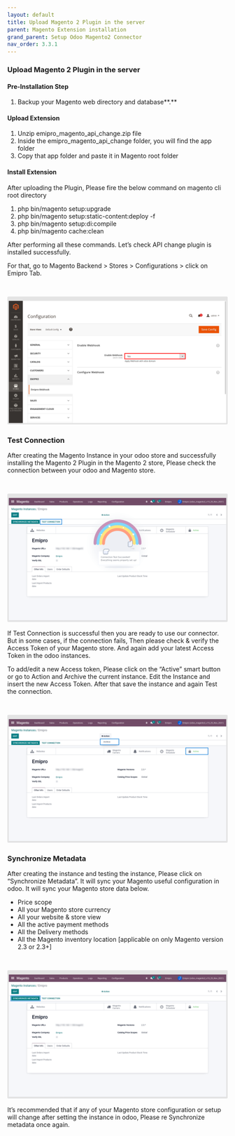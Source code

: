 ```yaml
---
layout: default
title: Upload Magento 2 Plugin in the server
parent: Magento Extension installation
grand_parent: Setup Odoo Magento2 Connector
nav_order: 3.3.1
---
```


### Upload Magento 2 Plugin in the server



#### **Pre-Installation Step**


1. Backup your Magento web directory and database**.**


#### **Upload Extension**


1. Unzip emipro\_magento\_api\_change.zip file
2. Inside the emipro\_magento\_api\_change folder, you will find the app folder
3. Copy that app folder and paste it in Magento root folder


#### **Install Extension**


After uploading the Plugin, Please fire the below command on magento cli root directory


1. php bin/magento setup:upgrade
2. php bin/magento setup:static-content:deploy -f
3. php bin/magento setup:di:compile
4. php bin/magento cache:clean


After performing all these commands. Let’s check API change plugin is installed successfully.  

  

For that, go to Magento Backend > Stores > Configurations > click on Emipro Tab.


 


![](./images/3-3-1-1.png)


### **Test Connection**


After creating the Magento Instance in your odoo store and successfully installing the Magento 2 Plugin in the Magento 2 store, Please check the connection between your odoo and Magento store.


 


![](./images/3-3-1-2.png)


If Test Connection is successful then you are ready to use our connector. But in some cases, if the connection fails, Then please check & verify the Access Token of your Magento store. And again add your latest Access Token in the odoo instances.


To add/edit a new Access token, Please click on the “Active” smart button or go to Action and Archive the current instance. Edit the Instance and insert the new Access Token. After that save the instance and again Test the connection.


 


![](./images/3-3-1-3.png)


### **Synchronize Metadata**


After creating the instance and testing the instance, Please click on “Synchronize Metadata”. It will sync your Magento useful configuration in odoo. It will sync your Magento store data below.


* Price scope
* All your Magento store currency
* All your website & store view
* All the active payment methods
* All the Delivery methods
* All the Magento inventory location [applicable on only Magento version 2.3 or 2.3+]


 


![](./images/3-3-1-4.png)



It’s recommended that if any of your Magento store configuration or setup will change after setting the instance in odoo, Please re Synchronize metadata once again. 




